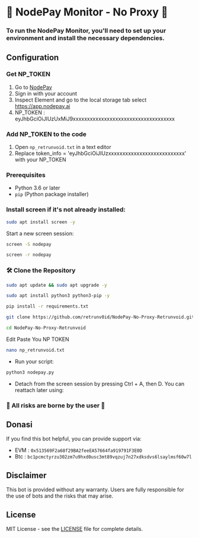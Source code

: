 # 🌟 NodePay Monitor - No Proxy 🌟

### To run the NodePay Monitor, you'll need to set up your environment and install the necessary dependencies. 

## Configuration
### Get NP_TOKEN
1. Go to [NodePay](https://app.nodepay.ai/register?ref=yyk8pF3JHwKj6Rl)
2. Sign in with your account
3. Inspect Element and go to the local storage tab select https://app.nodepay.ai
4. NP_TOKEN : eyJhbGciOiJIUzUxMiJ9xxxxxxxxxxxxxxxxxxxxxxxxxxxxxxxxxxxx

### Add NP_TOKEN to the code
1. Open `np_retrunvoid.txt` in a text editor
2. Replace token_info = 'eyJhbGciOiJIUzxxxxxxxxxxxxxxxxxxxxxxxxxxx' with your NP_TOKEN

### Prerequisites

- Python 3.6 or later
- `pip` (Python package installer)

### Install screen if it's not already installed:

```bash
sudo apt install screen -y
```
Start a new screen session:

```bash
screen -S nodepay
```

```bash
screen -r nodepay
```

### 🛠️ Clone the Repository

```bash
sudo apt update && sudo apt upgrade -y
```
```bash
sudo apt install python3 python3-pip -y
```
```bash
pip install -r requirements.txt
```
```bash
git clone https://github.com/retrunv0id/NodePay-No-Proxy-Retrunvoid.git
```
```bash
cd NodePay-No-Proxy-Retrunvoid
```
Edit Paste You NP TOKEN
```bash
nano np_retrunvoid.txt
```
- Run your script:

```bash
python3 nodepay.py
```
- Detach from the screen session by pressing Ctrl + A, then D. You can reattach later using:

### 🌟 All risks are borne by the user 🌟

## Donasi

If you find this bot helpful, you can provide support via:

- EVM : `0x513569F2a68f29BA2feeEA57664fa919791F3E0D`
- Btc : `bc1pcmctyrzu302zm7u9hxd0usc3mt89vqzuj7n27xdksdvs6lsaylmsf60w7l`

## Disclaimer

This bot is provided without any warranty. Users are fully responsible for the use of bots and the risks that may arise.

## License

MIT License - see the [LICENSE](LICENSE) file for complete details.
